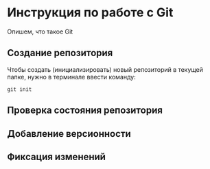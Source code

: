 # Инструкция по работе с Git

Опишем, что такое Git

## Создание репозитория

Чтобы создать (инициализировать) новый репозиторий в текущей папке, нужно в терминале ввести команду:

    git init

## Проверка состояния репозитория

## Добавление версионности

## Фиксация изменений

